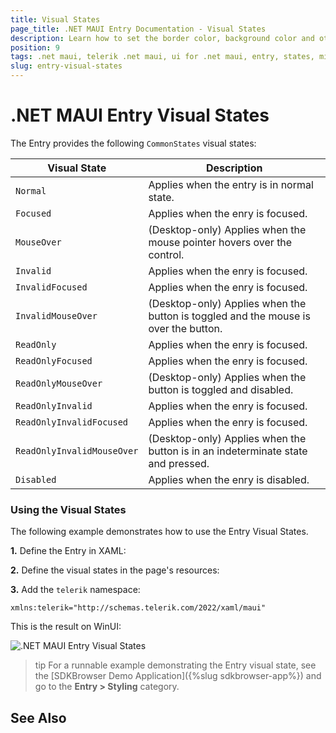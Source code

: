 ```yaml
---
title: Visual States
page_title: .NET MAUI Entry Documentation - Visual States
description: Learn how to set the border color, background color and other in the different visual states of the Telerik Entry for .NET MAUI.
position: 9
tags: .net maui, telerik .net maui, ui for .net maui, entry, states, microsoft .net maui
slug: entry-visual-states
---
```


# .NET MAUI Entry Visual States

The Entry provides the following `CommonStates` visual states:

| Visual State | Description |
| ------------- | --------------- |
| `Normal` | Applies when the entry is in normal state. |
| `Focused` | Applies when the enry is focused. |
| `MouseOver` | (Desktop-only) Applies when the mouse pointer hovers over the control. |
| `Invalid` | Applies when the enry is focused. |
| `InvalidFocused` | Applies when the enry is focused. |
| `InvalidMouseOver` | (Desktop-only) Applies when the button is toggled and the mouse is over the button. |
| `ReadOnly` | Applies when the enry is focused. |
| `ReadOnlyFocused` | Applies when the enry is focused. |
| `ReadOnlyMouseOver` | (Desktop-only) Applies when the button is toggled and disabled. |
| `ReadOnlyInvalid` | Applies when the enry is focused. |
| `ReadOnlyInvalidFocused` | Applies when the enry is focused. |
| `ReadOnlyInvalidMouseOver` | (Desktop-only) Applies when the button is in an indeterminate state and pressed. |
| `Disabled` | Applies when the enry is disabled. |

### Using the Visual States

The following example demonstrates how to use the Entry Visual States.

**1.** Define the Entry in XAML:


**2.** Define the visual states in the page's resources:


**3.** Add the `telerik` namespace:

```XAML
xmlns:telerik="http://schemas.telerik.com/2022/xaml/maui"
```

This is the result on WinUI: 

![.NET MAUI Entry Visual States](images/)

>tip For a runnable example demonstrating the Entry visual state, see the [SDKBrowser Demo Application]({%slug sdkbrowser-app%}) and go to the **Entry > Styling** category.

## See Also

